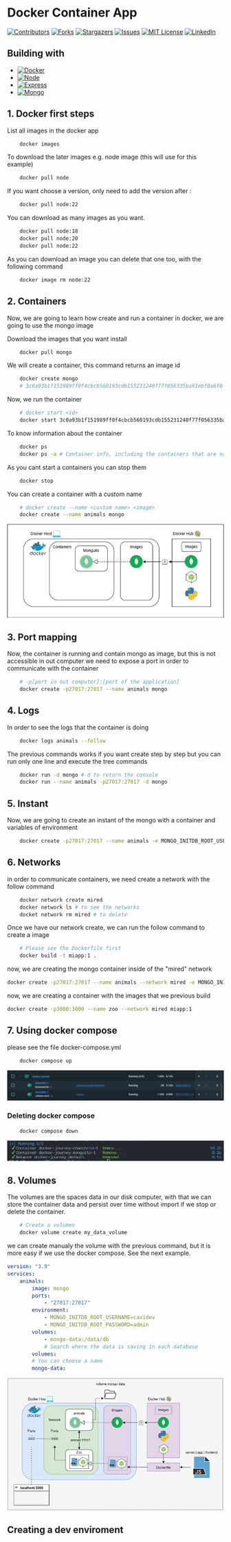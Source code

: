 # Docker Container App

[![Contributors][contributors-shield]][contributors-url]
[![Forks][forks-shield]][forks-url]
[![Stargazers][stars-shield]][stars-url]
[![Issues][issues-shield]][issues-url]
[![MIT License][license-shield]][license-url]
[![LinkedIn][linkedin-shield]][linkedin-url]

## Building with

- [![Docker][Docker]][Docker-url]
- [![Node][Node]][Node-url]
- [![Express][Express]][Express-url]
- [![Mongo][Mongo]][Mongo-url]

## 1. Docker first steps

List all images in the docker app

```sh
    docker images
```

To download the later images e.g. node image (this will use for this example)

```sh
    docker pull node
```

If you want choose a version, only need to add the version after :

```sh
    docker pull node:22
```

You can download as many images as you want.

```sh
    docker pull node:18
    docker pull node:20
    docker pull node:22
```

As you can download an image you can delete that one too, with the following command

```sh
    docker image rm node:22
```

## 2. Containers

Now, we are going to learn how create and run a container in docker, we are going to use the mongo image

Download the images that you want install

```sh
    docker pull mongo
```

We will create a container, this command returns an image id

```sh
    docker create mongo
    # 3c0a93b1f151989ff0f4cbcb560193cdb155231240f77f056335ba91ebf0a6f0
```

Now, we run the container

```sh
    # docker start <id>
    docker start 3c0a93b1f151989ff0f4cbcb560193cdb155231240f77f056335ba91ebf0a6f0
```

To know information about the container

```sh
    docker ps
    docker ps -a # Container info, including the containers that are not running
```

As you cant start a containers you can stop them

```sh
    docker stop
```

You can create a container with a custom name

```sh
    # docker create --name <custom name> <image>
    docker create --name animals mongo
```

<div style="text-align: center;">
    <img src="./img/diagram1-mongo-container.PNG" />
</div>

## 3. Port mapping

Now, the container is running and contain mongo as image, but this is not accessible in out computer
we need to expose a port in order to communicate with the container

```sh
    # -p[port in out computer]:[port of the application]
    docker create -p27017:27017 --name animals mongo
```

## 4. Logs

In order to see the logs that the container is doing

```sh
    docker logs animals --follow
```

The previous commands works if you want create step by step but you can run only one line and execute the tree commands

```sh
    docker run -d mongo #-d to return the console
    docker run --name animals -p27017:27017 -d mongo
```

## 5. Instant

Now, we are going to create an instant of the mongo with a container and variables of environment

```sh
    docker create -p27017:27017 --name animals -e MONGO_INITDB_ROOT_USERNAME=cavidev -e MONGO_INITDB_ROOT_PASSWORD=admin mongo
```

## 6. Networks

in order to communicate containers, we need create a network with the follow command

```sh
    docker network create mired
    docker network ls # to see the networks
    docket network rm mired # to delete
```

Once we have our network create, we can run the follow command to create a image

```sh
    # Please see the Dockerfile first
    docker build -t miapp:1 .
```

now, we are creating the mongo container inside of the "mired" network

```sh
docker create -p27017:27017 --name animals --network mired -e MONGO_INITDB_ROOT_USERNAME=cavidev -e MONGO_INITDB_ROOT_PASSWORD=admin mongo
```

now, we are creating a container with the images that we previous build

```sh
docker create -p3000:3000 --name zoo --network mired miapp:1
```

## 7. Using docker compose

please see the file docker-compose.yml

```sh
    docker compose up
```

<div style="text-align: center;">
    <img src="./img/docker-compose-result.PNG" />
</div>

### Deleting docker compose

```sh
    docker compose down
```

<div style="text-align: center;">
    <img src="./img/deleting-docker-compose.PNG" />
</div>

## 8. Volumes

The volumes are the spaces data in our disk computer, with that we can store the container data and
persist over time without import if we stop or delete the container.

```sh
    # Create a volumen
    docker volume create my_data_volume
```

we can create manualy the volume with the previous command, but it is more easy if we use the docker compose.
See the next example.

```yml
version: "3.9"
services:
    animals:
        image: mongo
        ports:
            - "27017:27017"
        environment:
            - MONGO_INITDB_ROOT_USERNAME=cavidev
            - MONGO_INITDB_ROOT_PASSWORD=admin
        volumes:
            - mongo-data:/data/db
            # Search where the data is saving in each database
        volumes:
        # You can choose a name
        mongo-data:
```

<div style="text-align: center;">
    <img src="./img/diagram3-all-mounted.PNG" />
</div>

## Creating a dev enviroment

[contributors-shield]: https://img.shields.io/github/contributors/cavidev/docker-journey.svg?style=for-the-badge
[contributors-url]: https://github.com/cavidev/docker-journey/graphs/contributors
[forks-shield]: https://img.shields.io/github/forks/cavidev/docker-journey.svg?style=for-the-badge
[forks-url]: https://github.com/cavidev/docker-journey/network/members
[stars-shield]: https://img.shields.io/github/stars/cavidev/docker-journey.svg?style=for-the-badge
[stars-url]: https://github.com/cavidev/docker-journey/stargazers
[issues-shield]: https://img.shields.io/github/issues/cavidev/docker-journey.svg?style=for-the-badge
[issues-url]: https://github.com/cavidev/docker-journey/issues
[license-shield]: https://img.shields.io/github/license/cavidev/docker-journey.svg?style=for-the-badge
[license-url]: https://github.com/cavidev/docker-journey/blob/master/LICENSE.txt
[linkedin-shield]: https://img.shields.io/badge/-LinkedIn-black.svg?style=for-the-badge&logo=linkedin&colorB=555
[linkedin-url]: https://linkedin.com/in/carlosmariovillafuerte/
[Docker]: https://img.shields.io/badge/Docker-2496ED?style=plastic&logo=docker&logoColor=white
[Docker-url]: https://www.docker.com/
[Express]: https://img.shields.io/badge/Express.js-000000?style=plastic&logo=express&logoColor=white
[Express-url]: https://expressjs.com/
[Node]: https://img.shields.io/badge/Node.js-5FA04E?style=plastic&logo=nodedotjs&logoColor=white
[Node-url]: https://nodejs.com/
[Mongo]: https://img.shields.io/badge/Mongo.js-47A248?style=plastic&logo=mongodb&logoColor=white
[Mongo-url]: https://www.mongodb.com/
